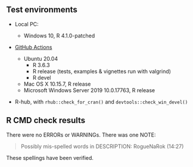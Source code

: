 ## Test environments

* Local PC:
  - Windows 10, R 4.1.0-patched

* [GitHub Actions](https://github.com/ms609/Roguer/actions)
  - Ubuntu 20.04
    - R 3.6.3
    - R release (tests, examples & vignettes run with valgrind)
    - R devel
  - Mac OS X 10.15.7, R release
  - Microsoft Windows Server 2019 10.0.17763, R release
  
* R-hub, with `rhub::check_for_cran()` and `devtools::check_win_devel()`

## R CMD check results

There were no ERRORs or WARNINGs.
There was one NOTE:

> Possibly mis-spelled words in DESCRIPTION:
>   RogueNaRok (14:27)

These spellings have been verified.
